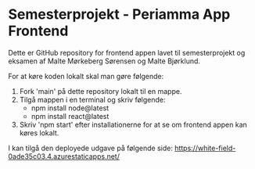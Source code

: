# Semesterprojekt - Periamma App Frontend

Dette er GitHub repository for frontend appen lavet til semesterprojekt og eksamen af Malte Mørkeberg Sørensen og Malte Bjørklund.

For at køre koden lokalt skal man gøre følgende:

  1. Fork 'main' på dette repository lokalt til en mappe.
  2. Tilgå mappen i en terminal og skriv følgende:
      - npm install node@latest
      - npm install react@latest
  3. Skriv 'npm start' efter installationerne for at se om frontend appen kan køres lokalt.

I kan tilgå den deployede udgave på følgende side: https://white-field-0ade35c03.4.azurestaticapps.net/
